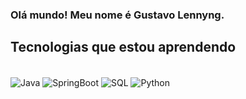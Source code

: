 ### Olá mundo! Meu nome é Gustavo Lennyng.

## Tecnologias que estou aprendendo

<div style="display: inline_block"><br/>
  <img align="center" alt="Java" src="https://img.shields.io/badge/Java-ED8B00?style=for-the-badge&logo=java&logoColor=white" />
  <img align="center" alt="SpringBoot" src="https://img.shields.io/badge/Spring-6DB33F?style=for-the-badge&logo=spring&logoColor=white" />
  <img align="center" alt="SQL" src="https://img.shields.io/badge/PostgreSQL-316192?style=for-the-badge&logo=postgresql&logoColor=white" />
  <img align="center" alt="Python" src="https://img.shields.io/badge/Python-3776AB?style=for-the-badge&logo=python&logoColor=white" />
  
 </div>
